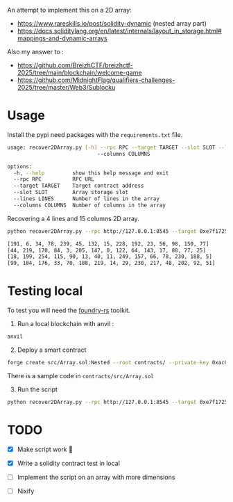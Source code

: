 An attempt to implement this on a 2D array:

- https://www.rareskills.io/post/solidity-dynamic (nested array part)
- https://docs.soliditylang.org/en/latest/internals/layout_in_storage.html#mappings-and-dynamic-arrays

Also my answer to :

- https://github.com/BreizhCTF/breizhctf-2025/tree/main/blockchain/welcome-game
- https://github.com/MidnightFlag/qualifiers-challenges-2025/tree/master/Web3/Sublocku

# Usage

Install the pypi need packages with the `requirements.txt` file.

```bash
usage: recover2DArray.py [-h] --rpc RPC --target TARGET --slot SLOT --lines LINES
                             --columns COLUMNS

options:
  -h, --help         show this help message and exit
  --rpc RPC          RPC URL
  --target TARGET    Target contract address
  --slot SLOT        Array storage slot
  --lines LINES      Number of lines in the array
  --columns COLUMNS  Number of columns in the array
```

Recovering a 4 lines and 15 columns 2D array.

```bash
python recover2DArray.py --rpc http://127.0.0.1:8545 --target 0xe7f1725E7734CE288F8367e1Bb143E90bb3F0512 --slot 0 --lines 4 --columns 15

[191, 6, 34, 78, 239, 45, 132, 15, 228, 192, 23, 56, 98, 150, 77]
[44, 219, 170, 84, 3, 205, 147, 0, 122, 64, 143, 17, 88, 77, 25]
[18, 199, 254, 115, 90, 13, 40, 11, 249, 157, 66, 78, 230, 188, 5]
[99, 184, 176, 33, 70, 188, 219, 14, 29, 230, 217, 48, 202, 92, 51]
```

# Testing local

To test you will need the [foundry-rs](https://book.getfoundry.sh/) toolkit.

1. Run a local blockchain with anvil :

```bash
anvil
```

2. Deploy a smart contract

```bash
forge create src/Array.sol:Nested --root contracts/ --private-key 0xac0974bec39a17e36ba4a6b4d238ff944bacb478cbed5efcae784d7bf4f2ff80 --broadcast --constructor-args "[[191, 6, 34, 78, 239, 45, 132, 15, 228, 192, 23, 56, 98, 150, 77], [44, 219, 170, 84, 3, 205, 147, 0, 122, 64, 143, 17, 88, 77, 25], [18, 199, 254, 115, 90, 13, 40, 11, 249, 157, 66, 78, 230, 188, 5], [99, 184, 176, 33, 70, 188, 219, 14, 29, 230, 217, 48, 202, 92, 51]]"
```

There is a sample code in `contracts/src/Array.sol`

3. Run the script

```bash
python recover2DArray.py --rpc http://127.0.0.1:8545 --target 0xe7f1725E7734CE288F8367e1Bb143E90bb3F0512 --slot 0 --lines 4 --columns 15
```


# TODO

- [x]  Make script work 🦧

- [x] Write a solidity contract test in local

- [ ] Implement the script on an array with more dimensions

- [ ] Nixify
